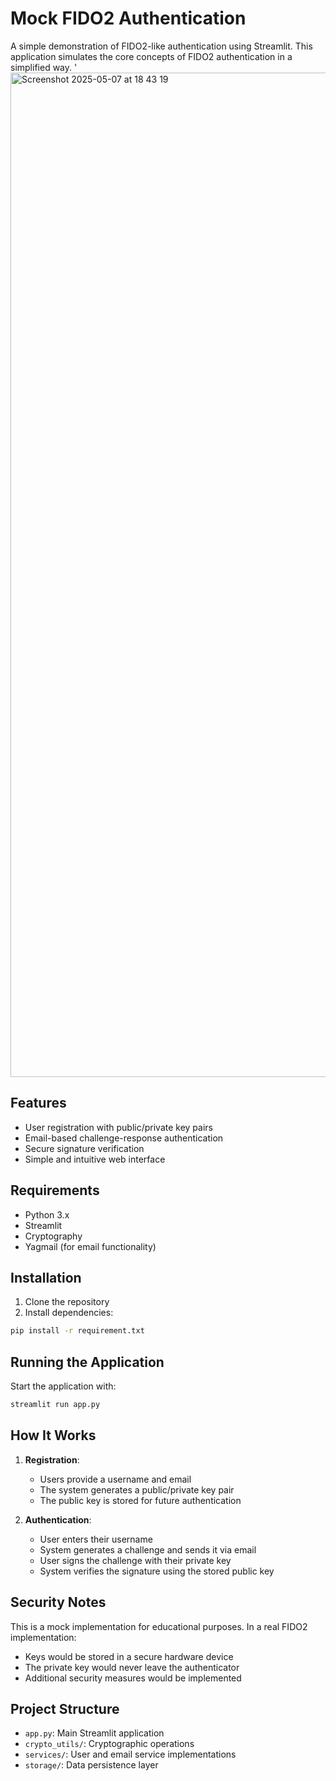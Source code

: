 # Mock FIDO2 Authentication

A simple demonstration of FIDO2-like authentication using Streamlit. This application simulates the core concepts of FIDO2 authentication in a simplified way.
'<img width="1607" alt="Screenshot 2025-05-07 at 18 43 19" src="https://github.com/user-attachments/assets/dee67490-f11b-4af8-bd37-4384dcd175fa" />

## Features

- User registration with public/private key pairs
- Email-based challenge-response authentication
- Secure signature verification
- Simple and intuitive web interface

## Requirements

- Python 3.x
- Streamlit
- Cryptography
- Yagmail (for email functionality)

## Installation

1. Clone the repository
2. Install dependencies:
```bash
pip install -r requirement.txt
```

## Running the Application

Start the application with:
```bash
streamlit run app.py
```


## How It Works

1. **Registration**:
   - Users provide a username and email
   - The system generates a public/private key pair
   - The public key is stored for future authentication

2. **Authentication**:
   - User enters their username
   - System generates a challenge and sends it via email
   - User signs the challenge with their private key
   - System verifies the signature using the stored public key

## Security Notes

This is a mock implementation for educational purposes. In a real FIDO2 implementation:
- Keys would be stored in a secure hardware device
- The private key would never leave the authenticator
- Additional security measures would be implemented

## Project Structure

- `app.py`: Main Streamlit application
- `crypto_utils/`: Cryptographic operations
- `services/`: User and email service implementations
- `storage/`: Data persistence layer 
